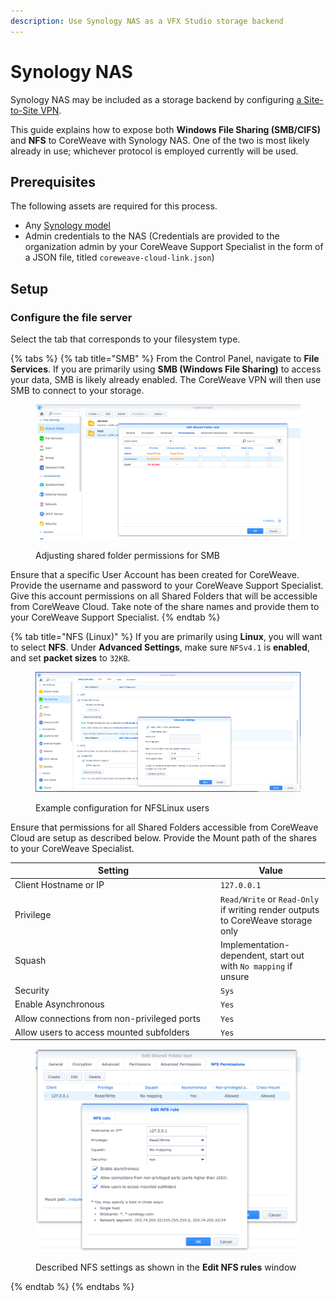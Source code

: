 ```yaml
---
description: Use Synology NAS as a VFX Studio storage backend
---
```


# Synology NAS

Synology NAS may be included as a storage backend by configuring [a Site-to-Site VPN](../../../../coreweave-kubernetes/networking/site-to-site-connections/site-to-site-vpn/).

This guide explains how to expose both **Windows File Sharing (SMB/CIFS)** and **NFS** to CoreWeave with Synology NAS. One of the two is most likely already in use; whichever protocol is employed currently will be used.

## Prerequisites

The following assets are required for this process.

* Any [Synology model](https://www.synology.com/en-us/dsm/packages/Docker)
* Admin credentials to the NAS (Credentials are provided to the organization admin by your CoreWeave Support Specialist in the form of a JSON file, titled `coreweave-cloud-link.json`)

## Setup

### Configure the file server

Select the tab that corresponds to your filesystem type.

{% tabs %}
{% tab title="SMB" %}
From the Control Panel, navigate to **File Services**. If you are primarily using **SMB (Windows File Sharing)** to access your data, SMB is likely already enabled. The CoreWeave VPN will then use SMB to connect to your storage.

<figure><img src="../../../../.gitbook/assets/image (26) (1) (1) (1).png" alt=""><figcaption><p>Adjusting shared folder permissions for SMB</p></figcaption></figure>

Ensure that a specific User Account has been created for CoreWeave. Provide the username and password to your CoreWeave Support Specialist. Give this account permissions on all Shared Folders that will be accessible from CoreWeave Cloud. Take note of the share names and provide them to your CoreWeave Support Specialist.
{% endtab %}

{% tab title="NFS (Linux)" %}
If you are primarily using **Linux**, you will want to select **NFS**. Under **Advanced Settings**, make sure `NFSv4.1` is **enabled**, and set **packet sizes** to `32KB`.

<figure><img src="../../../../.gitbook/assets/image (46) (1) (1).png" alt=""><figcaption><p>Example configuration for NFSLinux users</p></figcaption></figure>

Ensure that permissions for all Shared Folders accessible from CoreWeave Cloud are setup as described below. Provide the Mount path of the shares to your CoreWeave Specialist.

<table><thead><tr><th width="315">Setting</th><th>Value</th></tr></thead><tbody><tr><td>Client Hostname or IP</td><td><code>127.0.0.1</code></td></tr><tr><td>Privilege</td><td><code>Read/Write</code> or <code>Read-Only</code> if writing render outputs to CoreWeave storage only</td></tr><tr><td>Squash</td><td>Implementation-dependent, start out with <code>No mapping</code> if unsure</td></tr><tr><td>Security</td><td><code>Sys</code></td></tr><tr><td>Enable Asynchronous</td><td><code>Yes</code></td></tr><tr><td>Allow connections from non-privileged ports</td><td><code>Yes</code></td></tr><tr><td>Allow users to access mounted subfolders</td><td><code>Yes</code></td></tr></tbody></table>



<figure><img src="../../../../.gitbook/assets/image (31) (2).png" alt=""><figcaption><p>Described NFS settings as shown in the <strong>Edit NFS rules</strong> window</p></figcaption></figure>
{% endtab %}
{% endtabs %}
